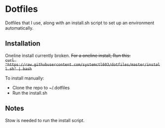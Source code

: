 # Dotfiles

Dotfiles that I use, along with an install.sh script to set up an environment automatically.

## Installation

Oneline install currently broken.
~~For a oneline install, Run this: \
`curl "https://raw.githubusercontent.com/systemctl603/dotfiles/master/install.sh" | bash`~~

To install manually:

- Clone the repo to ~/.dotfiles
- Run the install.sh

## Notes

Stow is needed to run the install script.

<!-- TODO: Add two scripts, ({push,pull}_dotfiles), to quickly update the github repo and the local install  -->
<!-- TODO: Install dependencies automatically with nix -->
